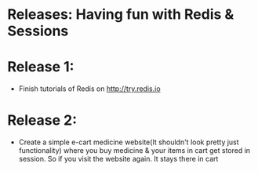 # Releases: Having fun with Redis & Sessions

# Release 1:

- Finish tutorials of Redis on http://try.redis.io

# Release 2:

- Create a simple e-cart medicine website(It shouldn't look pretty just functionality) where you buy medicine & your items in cart get stored in session. So if you visit the website again. It stays there in cart
